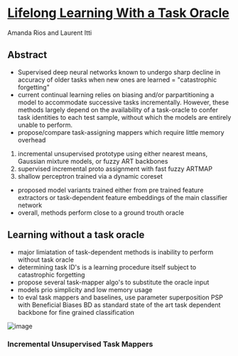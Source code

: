 # [Lifelong Learning With a Task Oracle](https://arxiv.org/pdf/2011.04783.pdf)
Amanda Rios and Laurent Itti

## Abstract
- Supervised deep neural networks known to undergo sharp decline in accuracy of older tasks when new ones are learned = "catastrophic forgetting"
- current continual learning relies on biasing and/or parpartitioning a model to accommodate successive tasks incrementally. However, these methods largely depend on the availability of a task-oracle to confer task identities to each test sample, without which the models are entirely unable to perform.
- propose/compare task-assigning mappers which require little memory overhead
1. incremental unsupervised prototype using either nearest means, Gaussian mixture models, or fuzzy ART backbones
2. supervised incremental proto assignment with fast fuzzy ARTMAP
3. shallow perceptron trained via a dynamic coreset
- proposed model variants trained either from pre trained feature extractors or task-dependent feature embeddings of the main classifier network
- overall, methods perform close to a ground trouth oracle

## Learning without a task oracle
- major limiatation of task-dependent methods is inability to perform without task oracle
- determining task ID's is a learning procedure itself subject to catastrophic forgetting
- propose several task-mapper algo's to substitute the oracle input 
- models prio simplicity and low memory usage 
- to eval task mappers and baselines, use parameter superposition PSP with Beneficial Biases BD as standard state of the art task dependent backbone for fine grained classification 

![image](https://user-images.githubusercontent.com/89429238/152909184-c55ab8f8-0e89-418e-a726-42947b29811d.png)

### Incremental Unsupervised Task Mappers

